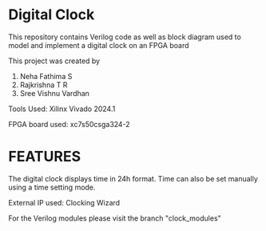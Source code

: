 # Digital Clock
This repository contains Verilog code as well as block diagram used to model and implement a digital clock on an FPGA board

This project was created by
  1. Neha Fathima S
  2. Rajkrishna T R
  3. Sree Vishnu Vardhan

Tools Used: Xilinx Vivado 2024.1

FPGA board used: xc7s50csga324-2

# FEATURES
The digital clock displays time in 24h format. Time can also be set manually using a time setting mode.

External IP used: Clocking Wizard

For the Verilog modules please visit the branch "clock_modules"
